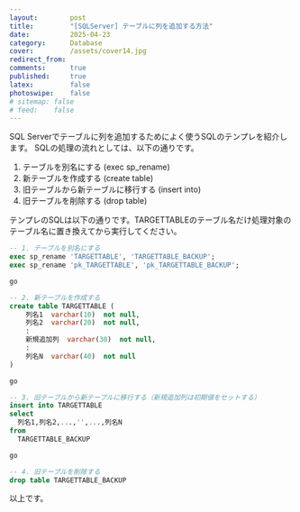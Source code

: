 ```yaml
---
layout:        post
title:         "[SQLServer] テーブルに列を追加する方法"
date:          2025-04-23
category:      Database
cover:         /assets/cover14.jpg
redirect_from:
comments:      true
published:     true
latex:         false
photoswipe:    false
# sitemap: false
# feed:    false
---
```


SQL Serverでテーブルに列を追加するためによく使うSQLのテンプレを紹介します。
SQLの処理の流れとしては、以下の通りです。

1. テーブルを別名にする (exec sp_rename)
2. 新テーブルを作成する (create table)
3. 旧テーブルから新テーブルに移行する (insert into)
4. 旧テーブルを削除する (drop table)

テンプレのSQLは以下の通りです。TARGETTABLEのテーブル名だけ処理対象のテーブル名に置き換えてから実行してください。

```sql
-- 1. テーブルを別名にする
exec sp_rename 'TARGETTABLE', 'TARGETTABLE_BACKUP';
exec sp_rename 'pk_TARGETTABLE', 'pk_TARGETTABLE_BACKUP';

go

-- 2. 新テーブルを作成する
create table TARGETTABLE (
    列名1  varchar(10)  not null,
    列名2  varchar(20)  not null,
    :
    新規追加列  varchar(30)  not null,
    :
    列名N  varchar(40)  not null
)

go

-- 3. 旧テーブルから新テーブルに移行する（新規追加列は初期値をセットする）
insert into TARGETTABLE
select
  列名1,列名2,...,'',...,列名N
from
  TARGETTABLE_BACKUP

go

-- 4. 旧テーブルを削除する
drop table TARGETTABLE_BACKUP
```

以上です。
